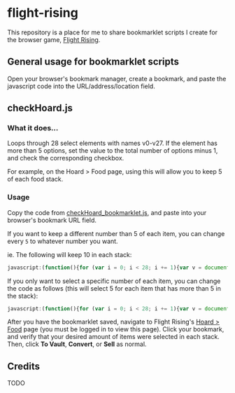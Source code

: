 # flight-rising
This repository is a place for me to share bookmarklet scripts I create for the browser game, [Flight Rising](http://www1.flightrising.com/).

## General usage for bookmarklet scripts
Open your browser's bookmark manager, create a bookmark, and paste the javascript code into the URL/address/location field.

## checkHoard.js

### What it does...
Loops through 28 select elements with names v0-v27. If the element has more than 5 options, set the value to the total number of options minus 1, and check the corresponding checkbox.

For example, on the Hoard > Food page, using this will allow you to keep 5 of each food stack.

### Usage
Copy the code from [checkHoard_bookmarklet.js](checkHoard_bookmarklet.js), and paste into your browser's bookmark URL field.

If you want to keep a different number than 5 of each item, you can change every `5` to whatever number you want.

ie. The following will keep 10 in each stack:  
```javascript
javascript:(function(){for (var i = 0; i < 28; i += 1){var v = document.getElementsByName("v" + i)[0]; if (v.length <= 10) continue; v.value = v.length - 10; document.getElementsByName("a" + i)[0].checked = true;}})();
```

If you only want to select a specific number of each item, you can change the code as follows (this will select 5 for each item that has more than 5 in the stack):  
```javascript
javascript:(function(){for (var i = 0; i < 28; i += 1){var v = document.getElementsByName("v" + i)[0]; if (v.length <= 5) continue; v.value = 5; document.getElementsByName("a" + i)[0].checked = true;}})();
```

After you have the bookmarklet saved, navigate to Flight Rising's [Hoard > Food](http://flightrising.com/main.php?p=hoard) page (you must be logged in to view this page). Click your bookmark, and verify that your desired amount of items were selected in each stack. Then, click **To Vault**, **Convert**, or **Sell** as normal.

## Credits
TODO
